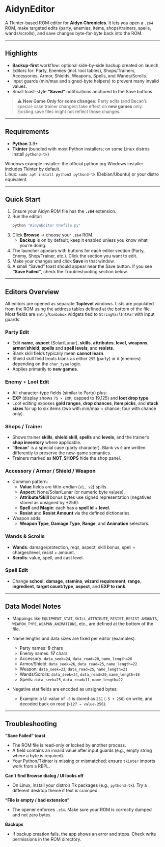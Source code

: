 # AidynEditor

A Tkinter-based ROM editor for **Aidyn Chronicles**. It lets you open a `.z64` ROM, make targeted edits (party, enemies, items, shops/trainers, spells, wands/scrolls), and save changes byte-for-byte back into the ROM.

---

## Highlights

- **Backup-first** workflow: optional side-by-side backup created on launch.
- Editors for: Party, Enemies (incl. loot tables), Shops/Trainers, Accessories, Armor, Shields, Weapons, Spells, and Wands/Scrolls.
- Input guards (min/max and signed-byte helpers) to prevent many invalid values.
- Small toast-style **“Saved”** notifications anchored to the Save buttons.

> ⚠️ **New Game Only for some changes:** Party edits (and Becan’s special-case trainer changes) take effect on **new games** only. Existing save files might not reflect those changes.

---

## Requirements

- **Python** 3.9+
- **Tkinter** (bundled with most Python installers; on some Linux distros install `python3-tk`)

Windows example installer: the official python.org Windows installer includes Tkinter by default.  
Linux: `sudo apt install python3 python3-tk` (Debian/Ubuntu) or your distro equivalent.

---

## Quick Start

1. Ensure your Aidyn ROM file has the **`.z64`** extension.
2. Run the editor:
   ```bash
   python "AidynEditor Onefile.py"
   ```
3. Click **Browse** → choose your `.z64` ROM.  
   - **Backup** is on by default; keep it enabled unless you know what you’re doing.
4. The launcher appears with buttons for each editor section (Party, Enemy, Shop/Trainer, etc.). Click the section you want to edit.
5. Make your changes and click **Save** in that window.
6. A small “Saved” toast should appear near the Save button. If you see **“Save Failed”**, check the Troubleshooting section below.

---

## Editors Overview

All editors are opened as separate **Toplevel** windows. Lists are populated from the ROM using the address tables defined at the bottom of the file. Most fields are `Entry`/`Combobox` widgets tied to `StringVar`/`IntVar` with input guards.

### Party Edit
- Edit **name**, **aspect** (Solar/Lunar), **skills**, **attributes**, **level**, **weapons**, **armor**/**shield**, **spells** and **spell levels**, and **resists**.
- Blank skill fields typically mean **cannot learn**.
- Shield skill field treats blank as either `255` (party) or `0` (enemies) depending on the `char_type` logic.
- Applies primarily to **new games**.

### Enemy + Loot Edit
- All character-type fields (similar to Party) plus:
- **EXP** (display shows `75 × EXP`; capped to 19,125) and **loot drop type**.
- Loot editing exposes **gold ranges**, **drop chances**, **item picks**, and **stack sizes** for up to six items (two with min/max + chance; four with chance only).

### Shops / Trainer
- Shows trainer **skills**, **shield skill**, **spells** and **levels**, and the trainer’s **shop inventory** where applicable.
- “**Becan**” is a special case (party character). Blank vs `0` are written differently to preserve the new-game semantics.
- Trainers marked as **NOT_SHOPS** hide the shop panel.

### Accessory / Armor / Shield / Weapon
- Common pattern:
  - **Value** fields are little-endian (`v1, v2`) splits.
  - **Aspect**: None/Solar/Lunar (or numeric byte values).
  - **Attribute/Skill** bonus bytes use signed representation (negatives stored as unsigned by +256).
  - **Spell** and **Magic**: each has a **spell id** + **level**.
  - **Resist** and **Resist Amount** via the defined dictionaries.
- Weapon adds:
  - **Weapon Type**, **Damage Type**, **Range**, and **Animation** selectors.

### Wands & Scrolls
- **Wands**: damage/protection, reqs, aspect, skill bonus, spell + charges/level, resist + amount.
- **Scrolls**: value, spell, and cast level.

### Spell Edit

- Change **school**, **damage**, **stamina**, **wizard requirement**, **range**, **ingredient**, **target count**/**type**, **aspect**, and **EXP to rank**.

---

## Data Model Notes

- Mappings like `EQUIPMENT_STAT`, `SKILL_ATTRIBUTE`, `RESIST`, `RESIST_AMOUNTS`, `WEAPON_TYPE`, `WEAPON_ANIMATIONS`, etc., are defined at the bottom of the file.
- Name lengths and data sizes are fixed per editor (examples):
  - Party names: **9** chars
  - Enemy names: **17** chars
  - Accessory: `data_seek=24`, `data_read=20`, `name_length=20`
  - Armor/Shield: `data_seek=26`, `data_read=25`, `name_length=22`
  - Weapon: `data_seek=23`, `data_read=25`, `name_length=21`
  - Wands/Scrolls: `data_seek=24`, `data_read=20`, `name_length=18`
  - Spells: `data_seek=25`, `data_read=11`, `name_length=22`

- Negative stat fields are encoded as unsigned bytes:
  - Example: a UI value of `-5` is stored as `251` (`-5 + 256`) on write, and decoded back on read (`>127 → value-256`).

---

## Troubleshooting

**“Save Failed” toast**
- The ROM file is read-only or locked by another process.
- A field contains an invalid value after input guards (e.g., empty string where a byte is required).
- Your Python/Tkinter is missing or mismatched; ensure `tkinter` imports work from a REPL.

**Can’t find Browse dialog / UI looks off**
- On Linux, install your distro’s Tk packages (e.g., `python3-tk`). Try a different desktop theme if text is cramped.

**“File is empty / bad extension”**
- The opener enforces `.z64`. Make sure your ROM is correctly dumped and not zero bytes.

**Backups**
- If backup creation fails, the app shows an error and stops. Check write permissions in the ROM directory.
